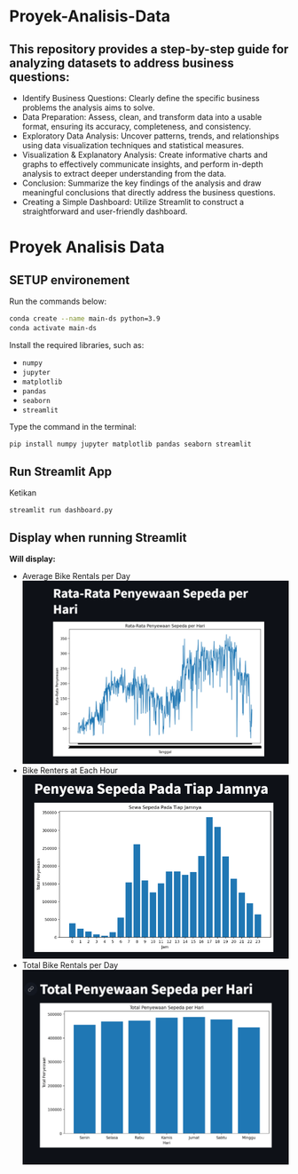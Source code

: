 # Proyek-Analisis-Data

## This repository provides a step-by-step guide for analyzing datasets to address business questions:

- Identify Business Questions: Clearly define the specific business problems the analysis aims to solve.
- Data Preparation: Assess, clean, and transform data into a usable format, ensuring its accuracy, completeness, and consistency.
- Exploratory Data Analysis: Uncover patterns, trends, and relationships using data visualization techniques and statistical measures.
- Visualization & Explanatory Analysis: Create informative charts and graphs to effectively communicate insights, and perform in-depth analysis to extract deeper understanding from the data.
- Conclusion: Summarize the key findings of the analysis and draw meaningful conclusions that directly address the business questions.
- Creating a Simple Dashboard: Utilize Streamlit to construct a straightforward and user-friendly dashboard.

# Proyek Analisis Data

## SETUP environement

Run the commands below:
```bash
conda create --name main-ds python=3.9
conda activate main-ds
```
Install the required libraries, such as:

- `numpy`
- `jupyter`
- `matplotlib`
- `pandas`
- `seaborn`
- `streamlit`

Type the command in the terminal:
```bash
pip install numpy jupyter matplotlib pandas seaborn streamlit
```
## Run Streamlit App
Ketikan
```
streamlit run dashboard.py
```

## Display when running Streamlit

**Will display:**
- Average Bike Rentals per Day
  ![Alt Text](assets/avg.png)
- Bike Renters at Each Hour
  ![Alt Text](assets/per_hour.png)
- Total Bike Rentals per Day
  ![Alt Text](assets/per_day.png)
